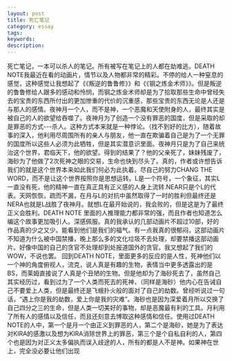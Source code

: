 ```yaml
---
layout: post
title: 死亡笔记
category: essay
tags:
keywords:
description:
---
```


死亡笔记，一本可以杀人的笔记。所有被写在笔记上的人都在劫难逃。DEATH NOTE我最近在看的动画片，情节以及人物都非常的精彩。不停的给人一种窒息的感觉，这种感觉让我想起了《《叛逆的鲁鲁修》》和《《钢之炼金术师》》。但是叛逆的鲁鲁修给人跟多的感动和怜悯，而钢之炼金术师却是为了拾取那些生命中曾经失去的宝贵的东西所付出的更加惨重的代价的沉重感，那些宝贵的东西无论是人还是与那人的感情。夜神月一个人，而不是神，一个恶魔和天使附身的人，最终其实是被自己的人的欲望给吞噬了。夜神月为了创造一个没有罪恶的国度，但是采取的却是罪恶的方式---杀人。这种方式本来就是一种悖论。（找不到好的比方），随着故事的深入，他利用尽周围所有的亲人与朋友，他一直在欺骗着自己是为了一个无罪的国度所以这些人必须为此牺牲，但是其实潜意识里面。夜神月只是为了自己来统治这个世界，君临天下，他的欲望。得到的结果了？他的父亲死了，妹妹残废了，海砂为了他做了2次死神之眼的交易，生命也快到尽头了。真的，作者或许想告诉我们的就是这个世界本来如此我们何必为此执着。尽自己的努力CHANG THE WORD，而不是让这个世界按照你是思想运转。L是一个符号，一个象征，其实L一直没有死，他的精神一直在真正具有正义感的人身上流转.NEAR只是个L的代表。天网恢恢，疏而不漏，在月与L的对抗中虽然取得了一时的胜利但最终还是NERA也就是L战胜了夜神月。就想L在最开始说的，我会败的，但是这是为了最终正义会胜利。DEATH NOTE 里面的人推理能力都非常的强，而且作者也知道怎么编这个故事更加吸引人。深感佩服。真的我承认的几部动画片不超过10部，好的作品真的少之又少。能看到他们是我们的福气。有一点我真的很郁闷，这部动画片不知道为什么被中国禁播，晚上那么多的文化垃圾不去处理，却要禁播这部动画片。好像中国的自己的贪官不处理却到处报道国外的贪官。我又想起了我们的WOW，不说也罢。
回到DEATH NOTE，里面更多的反应的是人性，死神他们以一个神的角度俯视人，流克，说人真是有趣的生物，表情当中更多透露出的是BS，而莱姆直接说了人真是个丑陋的生物。但是他却为了海砂死去了，虽然自己其实经历过，看到过为了一个人类而死去的死神，（同样是海砂）他内心在告诫自己不要爱上人类，但是最终还是飞蛾扑火般的面对了自己的劫数。曾经听说过一句话，“遇上你是我的劫数，爱上你是我的灾难”。海砂也是因为深爱着月所以交换了自己四分之三的生命，但是人类一切美好的事物，却是恶魔最有利的工具。月利用了所有人的感情以及信任，而且还刻意去博取这种感情和信任。使用过DEATH NOTE的人中，第一个是月一个由正义到罪恶的人，第二个是海砂，她是为了表达对KIRA的感激以及想为KIRA消除世界上的罪恶，第三个是个自私自利的人，第四个也是因为对正义太多偏执而误入歧途的人，所有的都是人不是神。如果神在世上，完全没必要让他们出现